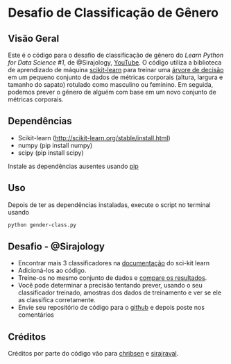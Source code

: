 # Desafio de Classificação de Gênero

## Visão Geral

Este é o código para o desafio de classificação de gênero do *Learn Python for Data Science #1*, de @Sirajology, [YouTube](https://youtu.be/T5pRlIbr6gg). 
O código utiliza a biblioteca de aprendizado de máquina [scikit-learn](http://scikit-learn.org/) para treinar uma [árvore de decisão](https://en.wikipedia.org/wiki/Decision_tree) em um pequeno conjunto de dados de métricas corporais (altura, largura e tamanho do sapato) rotulado como masculino ou feminino. Em seguida, podemos prever o gênero de alguém com base em um novo conjunto de métricas corporais.

## Dependências

* Scikit-learn (http://scikit-learn.org/stable/install.html)
* numpy (pip install numpy)
* scipy (pip install scipy)

Instale as dependências ausentes usando [pip](https://pip.pypa.io/en/stable/installing/)

## Uso

Depois de ter as dependências instaladas, execute o script no terminal usando

```bash
python gender-class.py
```

## Desafio - @Sirajology

- Encontrar mais 3 classificadores na [documentação](http://scikit-learn.org/stable/auto_examples/classification/plot_classifier_comparison.html) do sci-kit learn
- Adicioná-los ao código.
- Treine-os no mesmo conjunto de dados e [compare os resultados](http://scikit-learn.org/stable/modules/generated/sklearn.metrics.accuracy_score.html).
- Você pode determinar a precisão tentando prever, usando o seu classificador treinado, amostras dos dados de treinamento e ver se ele as classifica corretamente.
- Envie seu repositório de código para o [github](https://help.github.com/articles/set-up-git/) e depois poste nos comentários

## Créditos

Créditos por parte do código vão para [chribsen](https://github.com/chribsen) e [sirajraval](https://github.com/llSourcell). 
